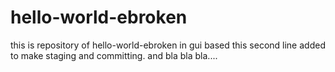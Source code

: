 # hello-world-ebroken
this is repository of hello-world-ebroken in gui based
this second line added to make staging and committing.
and bla bla bla....
